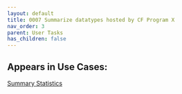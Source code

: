 ```yaml
---
layout: default
title: 0007 Summarize datatypes hosted by CF Program X
nav_order: 3
parent: User Tasks
has_children: false
---
```


## Appears in Use Cases:

[Summary Statistics](../use-cases/summary-statistics.md)
